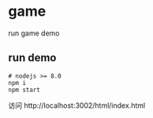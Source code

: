 # game

run game demo

## run demo

```
# nodejs >= 8.0
npm i
npm start
```

访问 http://localhost:3002/html/index.html
